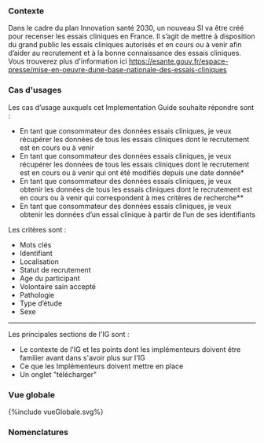 ### Contexte

Dans le cadre du plan Innovation santé 2030, un nouveau SI va être créé pour recenser les essais cliniques en France. Il s’agit de mettre à disposition du grand public les essais cliniques autorisés et en cours ou à venir afin d’aider au recrutement et à la bonne connaissance des essais cliniques.
Vous trouverez plus d'information ici https://esante.gouv.fr/espace-presse/mise-en-oeuvre-dune-base-nationale-des-essais-cliniques

### Cas d'usages
Les cas d’usage auxquels cet Implementation Guide souhaite répondre sont :
-	En tant que consommateur des données essais cliniques, je veux récupérer les données de tous les essais cliniques dont le recrutement est en cours ou à venir
-	En tant que consommateur des données essais cliniques, je veux récupérer les données de tous les essais cliniques dont le recrutement est en cours ou à venir qui ont été modifiés depuis une date donnée*
-	En tant que consommateur des données essais cliniques, je veux obtenir les données de tous les essais cliniques dont le recrutement est en cours ou à venir qui correspondent à mes critères de recherche**
-	En tant que consommateur des données essais cliniques, je veux obtenir les données d’un essai clinique à partir de l’un de ses identifiants

Les critères sont :
-	Mots clés
-	Identifiant
-	Localisation
-	Statut de recrutement
-	Age du participant
-	Volontaire sain accepté
-	Pathologie
-	Type d’étude
-	Sexe


----------------------------------------------
Les principales sections de l'IG  sont :
* Le contexte de l'IG et les points dont les implémenteurs doivent être familier avant dans s'avoir plus sur l'IG
* Ce que les Implémenteurs doivent mettre en place
* Un onglet "télécharger"

### Vue globale

{%include vueGlobale.svg%}


### Nomenclatures